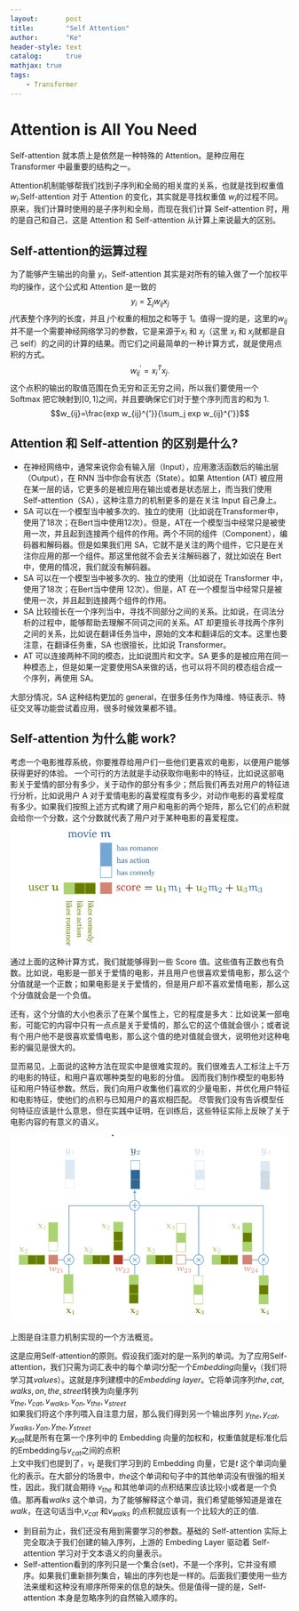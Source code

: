 ```yaml
---
layout:       post
title:        "Self Attention"
author:       "Ke"
header-style: text
catalog:      true
mathjax: true
tags:
    - Transformer
---
```


# Attention is All You Need 


Self-attention 就本质上是依然是一种特殊的 Attention。是种应用在 Transformer 中最重要的结构之一。  

 Attention机制能够帮我们找到子序列和全局的相关度的关系，也就是找到权重值$w_i$.Self-attention 对于 Attention 的变化，其实就是寻找权重值 $w_i$的过程不同。原来，我们计算时使用的是子序列和全局，而现在我们计算 Self-attention 时，用的是自己和自己，这是 Attention 和 Self-attention 从计算上来说最大的区别。

 ## Self-attention的运算过程
 为了能够产生输出的向量 $y_i$，Self-attention 其实是对所有的输入做了一个加权平均的操作，这个公式和 Attention 是一致的  
 $$ y_i=\sum_j w_{ij} x_j$$
 $j$代表整个序列的长度，并且 $j$个权重的相加之和等于 1。值得一提的是，这里的$w_{ij}$
 并不是一个需要神经网络学习的参数，它是来源于$x_i$ 和 $x_j$（这里 $x_i$ 和 $x_j$就都是自己 self）的之间的计算的结果。而它们之间最简单的一种计算方式，就是使用点积的方式。
 $$ w_{ij}^{'}=x_i^{T}x_j.$$
 这个点积的输出的取值范围在负无穷和正无穷之间，所以我们要使用一个 Softmax 把它映射到$[0,1]$之间，并且要确保它们对于整个序列而言的和为 1.  
 $$w_{ij}=\frac{exp w_{ij}^{'}}{\sum_j exp w_{ij}^{'}}$$

 ## Attention 和 Self-attention 的区别是什么?

- 在神经网络中，通常来说你会有输入层（Input），应用激活函数后的输出层（Output），在 RNN 当中你会有状态（State）。如果 Attention (AT) 被应用在某一层的话，它更多的是被应用在输出或者是状态层上，而当我们使用 Self-attention（SA），这种注意力的机制更多的是在关注 Input 自己身上。
- SA 可以在一个模型当中被多次的、独立的使用（比如说在Transformer中，使用了18次；在Bert当中使用12次）。但是，AT在一个模型当中经常只是被使用一次，并且起到连接两个组件的作用。两个不同的组件（Component），编码器和解码器。但是如果我们用 SA，它就不是关注的两个组件，它只是在关注你应用的那一个组件。那这里他就不会去关注解码器了，就比如说在 Bert 中，使用的情况，我们就没有解码器。
- SA 可以在一个模型当中被多次的、独立的使用（比如说在 Transformer 中，使用了18次；在Bert当中使用 12次）。但是，AT 在一个模型当中经常只是被使用一次，并且起到连接两个组件的作用。
- SA 比较擅长在一个序列当中，寻找不同部分之间的关系。比如说，在词法分析的过程中，能够帮助去理解不同词之间的关系。AT 却更擅长寻找两个序列之间的关系，比如说在翻译任务当中，原始的文本和翻译后的文本。这里也要注意，在翻译任务重，SA 也很擅长，比如说 Transformer。
- AT 可以连接两种不同的模态，比如说图片和文字。SA 更多的是被应用在同一种模态上，但是如果一定要使用SA来做的话，也可以将不同的模态组合成一个序列，再使用 SA。 

大部分情况，SA 这种结构更加的 general，在很多任务作为降维、特征表示、特征交叉等功能尝试着应用，很多时候效果都不错。

## Self-attention 为什么能 work?
考虑一个电影推荐系统，你要推荐给用户们一些他们更喜欢的电影，以便用户能够获得更好的体验。
一个可行的方法就是手动获取你电影中的特征，比如说这部电影关于爱情的部分有多少，关于动作的部分有多少；然后我们再去对用户的特征进行分析，比如说用户 A 对于爱情电影的喜爱程度有多少，对动作电影的喜爱程度有多少。如果我们按照上述方式构建了用户和电影的两个矩阵，那么它们的点积就会给你一个分数，这个分数就代表了用户对于某种电影的喜爱程度。
![img](/img/in-post/post-self-attention/score.jpg)
通过上面的这种计算方式，我们就能够得到一些 Score 值。这些值有正数也有负数。比如说，电影是一部关于爱情的电影，并且用户也很喜欢爱情电影，那么这个分值就是一个正数；如果电影是关于爱情的，但是用户却不喜欢爱情电影，那么这个分值就会是一个负值。

还有，这个分值的大小也表示了在某个属性上，它的程度是多大：比如说某一部电影，可能它的内容中只有一点点是关于爱情的，那么它的这个值就会很小；或者说有个用户他不是很喜欢爱情电影，那么这个值的绝对值就会很大，说明他对这种电影的偏见是很大的。

显而易见，上面说的这种方法在现实中是很难实现的。我们很难去人工标注上千万的电影的特征，和用户喜欢哪种类型的电影的分值。
因而我们制作模型的电影特征和用户特征参数。然后，我们向用户收集他们喜欢的少量电影，并优化用户特征和电影特征，使他们的点积与已知用户的喜欢相匹配。
尽管我们没有告诉模型任何特征应该是什么意思，但在实践中证明，在训练后，这些特征实际上反映了关于电影内容的有意义的语义。

![img](/img/in-post/post-self-attention/basic-self-attn.jpg)

上图是自注意力机制实现的一个方法概览。


这是应用Self-attention的原则。假设我们面对的是一系列的单词。为了应用Self-attention，我们只需为词汇表中的每个单词$t$分配一个$Embedding$向量$v_t$（我们将学习其$values$）。这就是序列建模中的$Embedding\ layer$。它将单词序列$the,cat,walks,on,the,street$转换为向量序列  
$v_{the},v_{cat},v_{walks},v_{on},v_{the},v_{street}$  
如果我们将这个序列喂入自注意力层，那么我们得到另一个输出序列
$y_{the},y_{cat},y_{walks},y_{on},y_{the},y_{street}$  
$𝐲_{cat}$就是所有在第一个序列中的 Embedding 向量的加权和，权重值就是标准化后的Embedding与$v_{cat}$之间的点积  
上文中我们也提到了，$v_t$ 
 是我们学习到的 Embedding 向量，它是$t$ 这个单词向量化的表示。在大部分的场景中，$the$这个单词和句子中的其他单词没有很强的相关性，因此，我们就会期待 $v_{the}$
 和其他单词的点积结果应该比较小或者是一个负值。那再看$walks$
 这个单词，为了能够解释这个单词，我们希望能够知道是谁在 $walk$，在这句话当中,$v_{cat}$
 和$v_{walks}$ 的点积就应该有一个比较大的正的值.

 - 到目前为止，我们还没有用到需要学习的参数。基础的 Self-attention 实际上完全取决于我们创建的输入序列，上游的 Embeding Layer 驱动着 Self-attention 学习对于文本语义的向量表示。
- Self-attention看到的序列只是一个集合(set)，不是一个序列，它并没有顺序。如果我们重新排列集合，输出的序列也是一样的。后面我们要使用一些方法来缓和这种没有顺序所带来的信息的缺失。但是值得一提的是，Self-attention 本身是忽略序列的自然输入顺序的。



